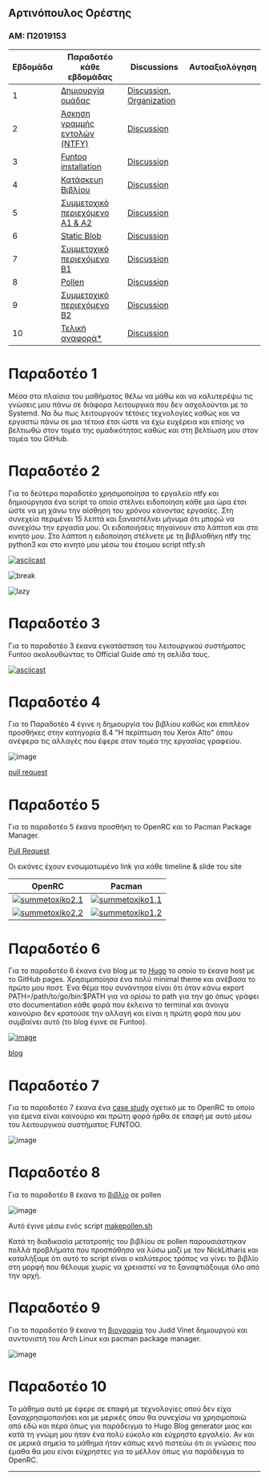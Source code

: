 ## Αρτινόπουλος Ορέστης
### ΑΜ: Π2019153

| Εβδομάδα | Παραδοτέο κάθε εβδομάδας | Discussions | Αυτοαξιολόγηση |
| --- | --- | --- | --- |
| 1 |  [Δημιουργία ομάδας](#παραδοτέο-1) | [Discussion](https://github.com/courses-ionio/sw/discussions/1163), [Organization](https://github.com/PaneksypnesDiepafes/Main/) |  |
| 2 | [Άσκηση γραμμής εντολών (NTFY)](#παραδοτέο-2) |[Discussion](https://github.com/courses-ionio/sw/discussions/1287)| |
| 3 | [Funtoo installation](#παραδοτέο-3) |[Discussion](https://github.com/courses-ionio/sw/discussions/1328) |  |
| 4 | [Κατάσκευη Βιβλίου](#παραδοτέο-4) |[Discussion](https://github.com/courses-ionio/sw/discussions/1389) | |
| 5 | [Συμμετοχικό περιεχόμενο Α1 & A2](#παραδοτέο-5) |[Discussion](https://github.com/courses-ionio/sw/discussions/1450)|  |
| 6 | [Static Blob](#παραδοτέο-6) | [Discussion](https://github.com/courses-ionio/sw/discussions/1495) | |
| 7 | [Συμμετοχικό περιεχόμενο B1](#παραδοτέο-7) |[Discussion](https://github.com/courses-ionio/sw/discussions/1541) |  |
| 8 | [Pollen](#παραδοτέο-8) |[Discussion](https://github.com/courses-ionio/sw/discussions/1542) |  |
| 9 | [Συμμετοχικό περιεχόμενο B2](#παραδοτέο-9) |[Discussion](https://github.com/courses-ionio/sw/discussions/1543) |  |
| 10 | [Τελική αναφορά*](#παραδοτέο-10) |[Discussion]() |  |


# Παραδοτέο 1

Μέσα στα πλαίσια του μαθήματος θέλω να μάθω και να καλυτερέψω τις γνώσεις μου πάνω σε διάφορα λειτουργικά που δεν ασχολούνται με το Systemd. Να δω πως λειτουργούν τέτοιες τεχνολογίες καθώς και να εργαστώ πάνω σε μια τέτοια έτσι ώστε να έχω ευχέρεια και επίσης να βελτιωθώ στον τομέα της ομαδικότητας καθώς και στη βελτίωση μου στον τομέα του GitHub.

# Παραδοτέο 2

Για το δεύτερο παραδοτέο χρησιμοποίησα το εργαλείο ntfy και δημιούργησα ένα script το οποίο στέλνει ειδοποίηση κάθε μια ώρα έτσι ώστε να μη χάνω την αίσθηση του χρόνου κάνοντας εργασίες. Στη συνεχεία περιμένει 15 λεπτά και ξαναστέλνει μήνυμα ότι μπορώ να συνεχίσω την εργασία μου. Οι ειδοποιήσεις πηγαίνουν στο λάπτοπ και στο κινητό μου. Στο λάπτοπ η ειδοποίηση στέλνετε με τη βιβλιοθήκη ntfy της python3 και στο κινητό μου μέσω του έτοιμου script ntfy.sh

[![asciicast](https://asciinema.org/a/563133.svg)](https://asciinema.org/a/563133)

![break](https://user-images.githubusercontent.com/45509916/221436251-b395fdf7-5a69-480a-a734-c14bdfb2dfeb.png)

![lazy](https://user-images.githubusercontent.com/45509916/221436273-6dc8d755-4d0b-4275-9fdb-28892ba19dcc.png)


# Παραδοτέο 3

Για το παραδοτέο 3 έκανα εγκατάσταση του λειτουργικού συστήματος Funtoo ακολουθώντας το Official Guide από τη σελίδα τους.

[![asciicast](https://asciinema.org/a/564626.svg)](https://asciinema.org/a/564626)

# Παραδοτέο 4 

Για το Παραδοτέο 4 έγινε η δημιουργία του βιβλίου καθώς και επιπλέον προσθήκες στην κατηγορία 8.4 "Η περίπτωση του Xerox Alto" όπου ανέφερα τις αλλαγές που έφερε στον τομέα της εργασίας γραφείου.

![image](https://user-images.githubusercontent.com/45509916/224571235-a9a0b43b-7b02-42fd-b5f0-4e253d1390d4.png)

[pull request](https://github.com/PaneksypnesDiepafes/kallipos-notes/pull/3)


# Παραδοτέο 5 

Για το παραδοτέο 5 έκανα προσθήκη το OpenRC και το Pacman Package Manager.

[Pull Request](https://github.com/PaneksypnesDiepafes/site/pull/4)

Οι εικόνες έχουν ενσωματωμένο link για κάθε timeline & slide του site


| OpenRC | Pacman |
|---	|---	|
| [![summetoxiko2,1](https://user-images.githubusercontent.com/45509916/226176086-1e878fd7-1319-42d9-8fe9-bc5f45222e1b.png)](https://master--tsetgiatonetlify.netlify.app/timeline/init-systems/)  |  [![summetoxiko1,1](https://user-images.githubusercontent.com/45509916/226176052-5b35fdab-dfc5-443e-aae7-79adcb91b9be.png)](https://master--tsetgiatonetlify.netlify.app/timeline/package-managers/)  	|
| [![summetoxiko2,2](https://user-images.githubusercontent.com/45509916/226176088-1491c950-e97f-4fad-aeff-71eccd7f343d.png)](https://master--tsetgiatonetlify.netlify.app/slides/init-systems/)  	|  [![summetoxiko1,2](https://user-images.githubusercontent.com/45509916/226176089-8357390d-13bb-477b-9be8-31847b8b0d8d.png)](https://master--tsetgiatonetlify.netlify.app/slides/package-managers/) 	|

# Παραδοτέο 6

Για το παραδοτέο 6 έκανα ένα blog με το [Hugo](https://github.com/gohugoio/hugo) το οποίο το έκανα host με το GitHub pages. Χρησιμοποίησα ένα πολύ minimal theme και ανέβασα το πρώτο μου ποστ. Ένα θέμα που συνάντησα είναι ότι όταν κάνω export PATH=/path/to/go/bin:$PATH για να ορίσω το path για την go όπως γράφει στο documentation κάθε φορά που έκλεινα το terminal και άνοιγα καινούριο δεν κρατούσε την αλλαγή και είναι η πρώτη φορά που μου συμβαίνει αυτό (το blog έγινε σε Funtoo).

[![image](https://user-images.githubusercontent.com/45509916/229379151-f4cd3f63-f3f8-40d3-8119-7df62ae875e8.png)](https://voltmaister.github.io/hugo-site/posts/warcraft3/)

[blog](https://voltmaister.github.io/hugo-site/posts/warcraft3/)

# Παραδοτέο 7

Για το παραδοτέο 7 έκανα ένα [case study](https://master--voltmaister-site1.netlify.app/case-study/openrc/) σχετικό με το OpenRC το οποίο για έμενα είναι καινούριο και πρώτη φορά ήρθα σε επαφή με αυτό μέσω του λειτουργικού συστήματος FUNTOO.

![image](https://user-images.githubusercontent.com/45509916/229379195-cde76d9a-9b88-4a75-9f93-487658340caa.png)


# Παραδοτέο 8

Για το παραδοτέο 8 έκανα το [βιβλίο](https://github.com/voltmaister/kallipos) σε pollen 

![image](https://user-images.githubusercontent.com/45509916/229378719-9e378eb5-85b7-4a86-96b5-139a964ce14d.png)


Αυτό έγινε μέσω ενός script [makepollen.sh](https://github.com/voltmaister/kallipos/blob/master/makepollen.sh)

Κατά τη διαδικασία μετατροπής του βιβλίου σε pollen παρουσιάστηκαν πολλά προβλήματα που προσπάθησα να λύσω μαζί με τον NickLitharis και καταλήξαμε ότι αυτό το script είναι ο καλύτερος τρόπος να γίνει το βιβλίο στη μορφή που θέλουμε χωρίς να χρειαστεί να το ξαναφτιάξουμε όλο από την αρχή.

# Παραδοτέο 9

Για το παραδοτέο 9 έκανα τη [βιογραφία](https://master--voltmaister-site1.netlify.app/biography/judd-vinet/) του Judd Vinet δημιουργού και συντονιστή του Arch Linux και pacman package manager.

![image](https://user-images.githubusercontent.com/45509916/229378937-5ffdc76c-398c-4578-b15c-16a4124b7563.png)

# Παραδοτέο 10

Το μάθημα αυτό με έφερε σε επαφή με τεχνολογίες οπού δεν είχα ξαναχρησιμοποιήσει και με μερικές όπου θα συνεχίσω να χρησιμοποιώ από εδώ και πέρα όπως για παράδειγμα το Hugo Blog generator μιας και κατά τη γνώμη μου ήταν ένα πολύ εύκολο και εύχρηστο εργαλείο. Αν και σε μερικά σημεία το μάθημα ήταν κάπως κενό πιστεύω ότι οι γνώσεις που έμαθα θα μου είναι εύχρηστες για το μέλλον όπως για παράδειγμα το OpenRC.

---
